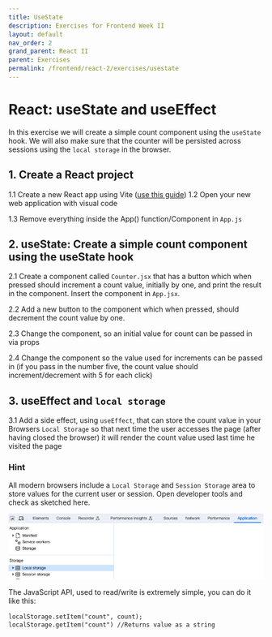 ```yaml
---
title: UseState
description: Exercises for Frontend Week II
layout: default
nav_order: 2
grand_parent: React II
parent: Exercises
permalink: /frontend/react-2/exercises/usestate
---
```


# React: useState and useEffect

In this exercise we will create a simple count component using the `useState` hook. We will also make sure that the counter will be persisted across sessions using the `local storage` in the browser.

## 1. Create a React project

1.1 Create a new React app using Vite ([use this guide](../../../toolbox/react/vite.md))
1.2 Open your new web application with visual code

1.3 Remove everything inside the App() function/Component in `App.js`

## 2. useState: Create a simple count component using the useState hook

2.1 Create a component called `Counter.jsx` that has a button which when pressed should increment a count value, initially by one, and print the result in the component. Insert the component in `App.jsx`.

2.2 Add a new button to the component which when pressed, should decrement the count value by one.

2.3 Change the component, so an initial value for count can be passed in via props

2.4 Change the component so the value used for increments can be passed in (if you pass in the number five, the count value should increment/decrement with 5 for each click)

## 3. useEffect and `local storage`

3.1 Add a side effect, using `useEffect`, that can store the count value in your Browsers `Local Storage` so that next time the user accesses the page (after having closed the browser) it will render the count value used last time he visited the page

### Hint

All modern browsers include a `Local Storage` and `Session Storage` area to store values for the current user or session. Open developer tools and check as sketched here.

![LocalStorage](./images/localstorage.png)

The JavaScript API, used to read/write is extremely simple, you can do it like this:

```javscript
localStorage.setItem("count", count);
localStorage.getItem("count") //Returns value as a string
```

